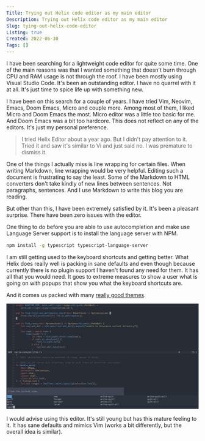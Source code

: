 ```yaml
---
Title: Trying out Helix code editor as my main editor
Description: Trying out Helix code editor as my main editor
Slug: tying-out-helix-code-editor
Listing: true
Created: 2022-06-30
Tags: []
---
```


I have been searching for a lightweight code editor for quite some time. One of the main reasons was that I wanted something that doesn't burn through CPU and RAM usage is not through the roof. I have been mostly using Visual Studio Code. It's been an outstanding editor. I have no quarrel with it at all. It's just time to spice life up with something new.

I have been on this search for a couple of years. I have tried Vim, Neovim, Emacs, Doom Emacs, Micro and couple more. Among most of them, I liked Micro and Doom Emacs the most. Micro editor was a little too basic for me. And Doom Emacs was a bit too hardcore. This does not reflect on any of the editors. It's just my personal preference.

> I tried Helix Editor about a year ago. But I didn't pay attention to it. Tried it and saw it's similar to Vi and just said no. I was premature to dismiss it.

One of the things I actually miss is line wrapping for certain files. When writing Markdown, line wrapping would be very helpful. Editing such a document is frustrating to say the least. Some of the Markdown to HTML converters don't take kindly of new lines between sentences. Not paragraphs, sentences. And I use Markdown to write this blog you are reading.

But other than this, I have been extremely satisfied by it. It's been a pleasant surprise. There have been zero issues with the editor.

One thing to do before you are able to use autocompletion and make use Language Server support is to install the language server with NPM.

```sh
npm install -g typescript typescript-language-server
```

I am still getting used to the keyboard shortcuts and getting better. What Helix does really well is packing in sane defaults and even though because currently there is no plugin support I haven't found any need for them. It has all that you would need. It goes to extreme measures to show a user what is going on with popups that show you what the keyboard shortcuts are.

And it comes us packed with many [really good themes](https://github.com/helix-editor/helix/wiki/Themes).

![Editor](/assets/helix-editor/editor.png)

I would advise using this editor. It's still young but has this mature feeling to it. It has sane defaults and mimics Vim (works a bit differently, but the overall idea is similar).

